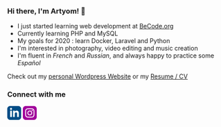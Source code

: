 ### Hi there, I'm Artyom! 👋

- I just started learning web development at [BeCode.org](https://becode.org/)
- Currently learning PHP and MySQL
- My goals for 2020 : learn Docker, Laravel and Python
- I'm interested in photography, video editing and music creation
- I'm fluent in _French_ and _Russian_, and always happy to practice some _Español_

Check out my [personal Wordpress Website](http://35.180.69.115) or my [Resume / CV](http://35.180.69.115/my-resume-cv/)

### Connect with me

[<img src="https://raw.githubusercontent.com/Arti-Art/Arti-Art/master/icons/linkedin.png">](https://www.linkedin.com/in/artyom-kouznetsov) [<img src="https://raw.githubusercontent.com/Arti-Art/Arti-Art/master/icons/instagram.png">](https://www.instagram.com/von_kouznetsoff/)
<!--
**Arti-Art/Arti-Art** is a ✨ _special_ ✨ repository because its `README.md` (this file) appears on your GitHub profile.
Analyze https://github.com/8bithemant
MD emojis https://gist.github.com/rxaviers/7360908

- 🔭 I’m currently working on ...
- 👯 I’m looking to collaborate on ...
- 🤔 I’m looking for help with ...
- 💬 Ask me about ...
- 📫 How to reach me: ...
- 😄 Pronouns: ...
- ⚡ Fun fact: ...

### Tools & Languages
<img align="left" alt="Visual Studio Code" width="26px" src="https://raw.githubusercontent.com/github/explore/80688e429a7d4ef2fca1e82350fe8e3517d3494d/topics/visual-studio-code/visual-studio-code.png" />
-->
